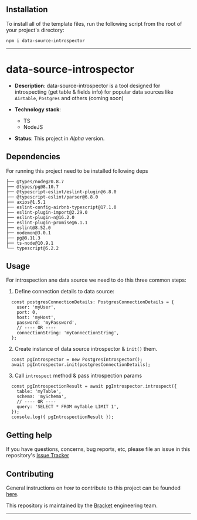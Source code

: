 ## Installation

To install all of the template files, run the following script from the root of your project's directory:

```
npm i data-source-introspector
```

----

# data-source-introspector

  - **Description**:  data-source-introspector is a tool designed for introspecting (get table & fields info) for popular data sources like `Airtable`, `Postgres` and others (coming soon)

  - **Technology stack**: 
    - TS
    - NodeJS

  - **Status**:  This project in *Alpha* version.

## Dependencies

For running this project need to be installed following deps 

```
├── @types/node@20.8.7
├── @types/pg@8.10.7
├── @typescript-eslint/eslint-plugin@6.8.0
├── @typescript-eslint/parser@6.8.0
├── axios@1.5.1
├── eslint-config-airbnb-typescript@17.1.0
├── eslint-plugin-import@2.29.0
├── eslint-plugin-n@16.2.0
├── eslint-plugin-promise@6.1.1
├── eslint@8.52.0
├── nodemon@3.0.1
├── pg@8.11.3
├── ts-node@10.9.1
└── typescript@5.2.2
```

## Usage

For introspection ane data source we need to do this three common steps: 
1. Define connection details to data source: 
```
  const postgresConnectionDetails: PostgresConnectionDetails = {
    user: 'myUser',
    port: 0,
    host: 'myHost',
    password: 'myPassword',
    // ---- OR ----
    connectionString: 'myConnectionString',
  };
```
2. Create instance of data source introspector & `init()` them.
```
  const pgIntrospector = new PostgresIntrospector();
  await pgIntrospector.init(postgresConnectionDetails);
```
3. Call `introspect` method & pass introspection params
```
  const pgIntrospectionResult = await pgIntrospector.introspect({
    table: 'myTable',
    schema: 'mySchema',
    // ---- OR ----
    query: 'SELECT * FROM myTable LIMIT 1',
  });
  console.log({ pgIntrospectionResult });
```


## Getting help

If you have questions, concerns, bug reports, etc, please file an issue in this repository's [Issue Tracker](https://github.com/usebracket/data-source-introspector/issues/new) 

## Contributing

General instructions on _how_ to contribute to this project can be founded [here](CONTRIBUTING.md).

This repository is maintained by the [Bracket](https://www.usebracket.com/) engineering team.


----
